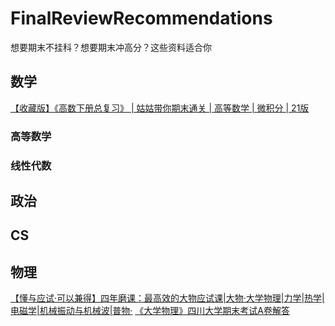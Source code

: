 # FinalReviewRecommendations
想要期末不挂科？想要期末冲高分？这些资料适合你

## 数学
[【收藏版】《高数下册总复习》 | 姑姑带你期末通关 | 高等数学 | 微积分 | 21版](https://www.bilibili.com/video/BV1kQ4y197XV?p=1)
### 高等数学
### 线性代数

## 政治
## CS

## 物理
[【懂与应试·可以兼得】四年磨课：最高效的大物应试课|大物·大学物理|力学|热学|电磁学|机械振动与机械波|普物·](https://www.bilibili.com/video/BV1fp4y1S7bc?p=14&spm_id_from=pageDriver)
[《大学物理》四川大学期末考试A卷解答](https://www.bilibili.com/video/BV1Kz4y1R7BV?spm_id_from=333.999.0.0)
